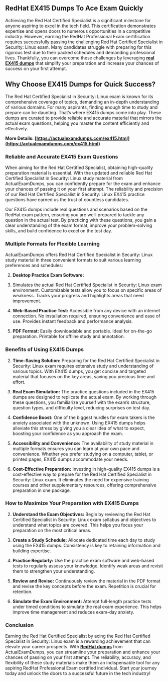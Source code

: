 ## **RedHat**  **EX415 Dumps To Ace Exam Quickly**

Achieving the Red Hat Certified Specialist is a significant milestone for anyone aspiring to excel in the tech field. This certification demonstrates expertise and opens doors to numerous opportunities in a competitive industry. However, earning the RedHat Professional Exam certification requires successfully passing the challenging Red Hat Certified Specialist in Security: Linux exam. Many candidates struggle with preparing for this rigorous test due to their packed schedules and demanding professional lives. Thankfully, you can overcome these challenges by leveraging  **[real EX415 dumps](https://actualexamdumps.com/ex415.html)**  that simplify your preparation and increase your chances of success on your first attempt.

## **Why Choose EX415 Dumps for Quick Success?**

The Red Hat Certified Specialist in Security: Linux exam is known for its comprehensive coverage of topics, demanding an in-depth understanding of various domains. For many aspirants, finding enough time to study and prepare can be daunting. That’s where EX415 dumps come into play. These dumps are curated to provide reliable and accurate material that mirrors the actual exam questions, helping you master the content efficiently and effectively.

**More Details:  [https://actualexamdumps.com/ex415.html](https://actualexamdumps.com/ex415.html)**

### **Reliable and Accurate EX415 Exam Questions**

When aiming for the Red Hat Certified Specialist, obtaining high-quality preparation material is essential. With the updated and reliable Red Hat Certified Specialist in Security: Linux study material from ActualExamDumps, you can confidently prepare for the exam and enhance your chances of passing it on your first attempt. The reliability and precision of our Red Hat Certified Specialist in Security: Linux EX415 practice questions have earned us the trust of countless candidates.

Our EX415 dumps include real questions and scenarios based on the RedHat exam pattern, ensuring you are well-prepared to tackle any question in the actual test. By practicing with these questions, you gain a clear understanding of the exam format, improve your problem-solving skills, and build confidence to excel on the test day.

### **Multiple Formats for Flexible Learning**

ActualExamDumps offers Red Hat Certified Specialist in Security: Linux study material in three convenient formats to suit various learning preferences and schedules:

2.  **Desktop Practice Exam Software:**
    
3.  Simulates the actual Red Hat Certified Specialist in Security: Linux exam environment. Customizable tests allow you to focus on specific areas of weakness. Tracks your progress and highlights areas that need improvement.
    
4.  **Web-Based Practice Test:**  Accessible from any device with an internet connection. No installation required, ensuring convenience and ease of use. Provides instant feedback and performance analysis.
    
5.  **PDF Format:**  Easily downloadable and portable. Ideal for on-the-go preparation. Printable for offline study and annotation.
    

### **Benefits of Using EX415 Dumps**

2.  **Time-Saving Solution:**  Preparing for the Red Hat Certified Specialist in Security: Linux exam requires extensive study and understanding of various topics. With EX415 dumps, you get concise and targeted material that focuses on the key areas, saving you precious time and effort.
    
3.  **Real Exam Simulation:**  The practice questions included in the EX415 dumps are designed to replicate the actual exam. By working through these questions, you familiarize yourself with the exam’s structure, question types, and difficulty level, reducing surprises on test day.
    
4.  **Confidence Boost:**  One of the biggest hurdles for exam takers is the anxiety associated with the unknown. Using EX415 dumps helps alleviate this stress by giving you a clear idea of what to expect, boosting your confidence as you approach the exam.
    
5.  **Accessibility and Convenience:**  The availability of study material in multiple formats ensures you can learn at your own pace and convenience. Whether you prefer studying on a computer, tablet, or printed pages, EX415 dumps accommodate your needs.
    
6.  **Cost-Effective Preparation:**  Investing in high-quality EX415 dumps is a cost-effective way to prepare for the Red Hat Certified Specialist in Security: Linux exam. It eliminates the need for expensive training courses and other supplementary resources, offering comprehensive preparation in one package.
    

### **How to Maximize Your Preparation with EX415 Dumps**

2.  **Understand the Exam Objectives:**  Begin by reviewing the Red Hat Certified Specialist in Security: Linux exam syllabus and objectives to understand what topics are covered. This helps you focus your preparation on the most critical areas.
    
3.  **Create a Study Schedule:**  Allocate dedicated time each day to study using the EX415 dumps. Consistency is key to retaining information and building expertise.
    
4.  **Practice Regularly:**  Use the practice exam software and web-based tests to regularly assess your knowledge. Identify weak areas and revisit them to strengthen your understanding.
    
5.  **Review and Revise:**  Continuously review the material in the PDF format and revise the key concepts before the exam. Repetition is crucial for retention.
    
6.  **Simulate the Exam Environment:**  Attempt full-length practice tests under timed conditions to simulate the real exam experience. This helps improve time management and reduces exam-day anxiety.
    

### **Conclusion**

Earning the Red Hat Certified Specialist by acing the Red Hat Certified Specialist in Security: Linux exam is a rewarding achievement that can elevate your career prospects. With  **[RedHat dumps](https://actualexamdumps.com/redhat-certification.html)**  from ActualExamDumps, you can streamline your preparation and enhance your chances of passing on your first attempt. The reliability, accuracy, and flexibility of these study materials make them an indispensable tool for any aspiring RedHat Professional Exam certified individual. Start your journey today and unlock the doors to a successful future in the tech industry!
